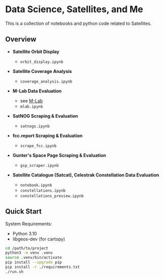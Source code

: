 # Data Science, Satellites, and Me

This is a collection of notebooks and python code related to Satellites.

## Overview

- **Satellite Orbit Display**
	- `orbit_display.ipynb`

- **Satellite Coverage Analysis**
	- `coverage_analysis.ipynb`

- **M-Lab Data Evaluation**
	- see [M-Lab](https://www.measurementlab.net/data/)
	- `mlab.ipynb`

- **SatNOG Scraping & Evaluation**
	- `satnogs.ipynb`

- **fcc.report Scraping & Evaluation**
	- `scrape_fcc.ipynb`

- **Gunter's Space Page Scraping & Evaluation**
	- `gsp_scraper.ipynb`

- **Satellite Catalogue (Satcat), Celestrak Constellation Data Evaluation**
	- `notebook.ipynb`
	- `constellations.ipynb`
	- `constellations_preview.ipynb`

## Quick Start

System Requirements:
- Python 3.10
- libgeos-dev (for cartopy)

```bash
cd /path/to/project
python3 -m venv .venv
source .venv/bin/activate
pip install --upgrade pip
pip install -r ./requirements.txt
./run.sh
```
